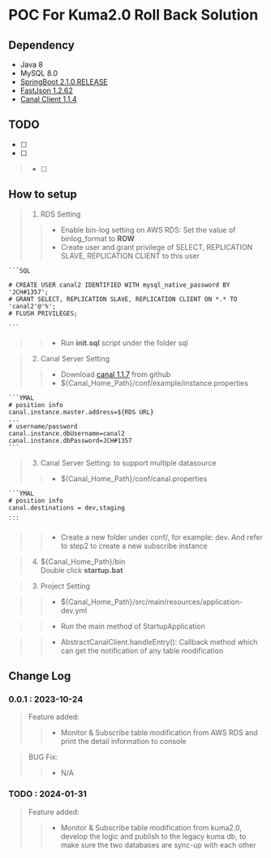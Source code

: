 # POC For Kuma2.0 Roll Back Solution

## Dependency
- Java 8
- MySQL 8.0
- [SpringBoot 2.1.0.RELEASE](https://spring.io/projects/spring-boot/)
- [FastJson 1.2.62](https://github.com/alibaba/fastjson)
- [Canal Client 1.1.4](https://github.com/alibaba/canal)

## TODO
- [ ] 
- [ ] 
> - [ ] 

## How to setup
> 1. RDS Setting
>> - Enable bin-log setting on AWS RDS: Set the value of binlog_format to **ROW**
>> - Create user and grant privilege of SELECT, REPLICATION SLAVE, REPLICATION CLIENT to this user  

	```SQL
	
	# CREATE USER canal2 IDENTIFIED WITH mysql_native_password BY 'JCH#1357';  
	# GRANT SELECT, REPLICATION SLAVE, REPLICATION CLIENT ON *.* TO 'canal2'@'%';
	# FLUSH PRIVILEGES;
	
	```
>> - Run **init.sql** script under the folder sql

> 2. Canal Server Setting
>> - Download [canal 1.1.7](https://github.com/alibaba/canal) from github 
>> - ${Canal_Home_Path}/conf/example/instance.properties

	```YMAL
	# position info
	canal.instance.master.address=${RDS URL}
	...
	# username/password
	canal.instance.dbUsername=canal2
	canal.instance.dbPassword=JCH#1357
	```

> 3. Canal Server Setting: to support multiple datasource
>> - ${Canal_Home_Path}/conf/canal.properties

	```YMAL
	# position info
	canal.destinations = dev,staging
	...
	```
>> - Create a new folder under conf/, for example: dev. And refer to step2 to create a new subscribe instance


> 4. ${Canal_Home_Path}/bin  
Double click **startup.bat**

> 3. Project Setting  

>> - ${Canal_Home_Path}/src/main/resources/application-dev.yml  

>> - Run the main method of StartupApplication  

>> - AbstractCanalClient.handleEntry(): Callback method which can get the notification of any table modification

## Change Log

### 0.0.1 : 2023-10-24
> Feature added:
>> - Monitor & Subscribe table modification from AWS RDS and print the detail information to console

>  BUG Fix:
>> - N/A


### TODO : 2024-01-31 
> Feature added:
>> - Monitor & Subscribe table modification from kuma2.0, develop the logic and publish to the legacy kuma db, to make sure the two databases are sync-up with each other
